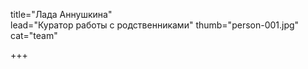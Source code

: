 title="Лада Аннушкина"    
lead="Куратор работы с родственниками"
thumb="person-001.jpg"   
cat="team"

+++